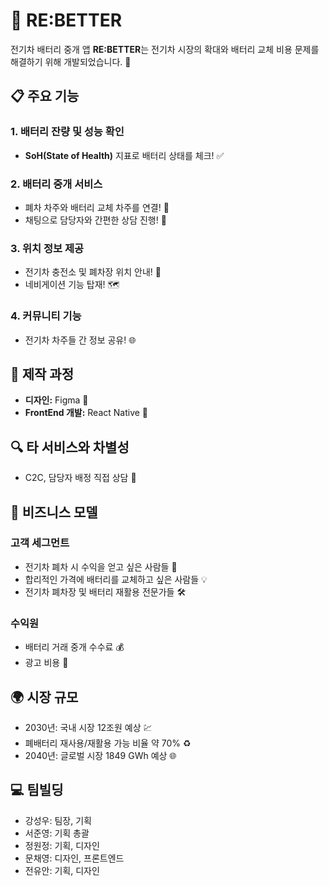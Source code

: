 # 🚗 RE:BETTER

전기차 배터리 중개 앱 **RE:BETTER**는 전기차 시장의 확대와 배터리 교체 비용 문제를 해결하기 위해 개발되었습니다. 🚀

## 📋 주요 기능

### 1. 배터리 잔량 및 성능 확인
- **SoH(State of Health)** 지표로 배터리 상태를 체크! ✅

### 2. 배터리 중개 서비스
- 폐차 차주와 배터리 교체 차주를 연결! 🤝
- 채팅으로 담당자와 간편한 상담 진행! 💬

### 3. 위치 정보 제공
- 전기차 충전소 및 폐차장 위치 안내! 📍
- 네비게이션 기능 탑재! 🗺️

### 4. 커뮤니티 기능
- 전기차 차주들 간 정보 공유! 🌐

## 🔧 제작 과정

- **디자인:** Figma 🎨
- **FrontEnd 개발:** React Native 📱

## 🔍 타 서비스와 차별성

- C2C, 담당자 배정 직접 상담 👥

## 💼 비즈니스 모델

### 고객 세그먼트
- 전기차 폐차 시 수익을 얻고 싶은 사람들 💸
- 합리적인 가격에 배터리를 교체하고 싶은 사람들 💡
- 전기차 폐차장 및 배터리 재활용 전문가들 🛠️

### 수익원
- 배터리 거래 중개 수수료 💰
- 광고 비용 📢

## 🌍 시장 규모

- 2030년: 국내 시장 12조원 예상 💹
- 폐배터리 재사용/재활용 가능 비율 약 70% ♻️
- 2040년: 글로벌 시장 1849 GWh 예상 🌐

## 💻 팀빌딩
- 강성우: 팀장, 기획
- 서준영: 기획 총괄
- 정원정: 기획, 디자인
- 문채영: 디자인, 프론트엔드
- 전유안: 기획, 디자인
